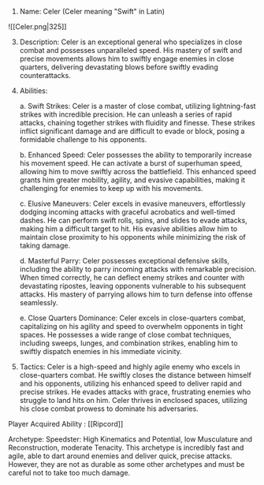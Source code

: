 
1. Name: Celer (Celer meaning "Swift" in Latin)

![[Celer.png|325]]

3. Description: Celer is an exceptional general who specializes in close combat and possesses unparalleled speed. His mastery of swift and precise movements allows him to swiftly engage enemies in close quarters, delivering devastating blows before swiftly evading counterattacks.

4. Abilities:

   a. Swift Strikes: Celer is a master of close combat, utilizing lightning-fast strikes with incredible precision. He can unleash a series of rapid attacks, chaining together strikes with fluidity and finesse. These strikes inflict significant damage and are difficult to evade or block, posing a formidable challenge to his opponents.

   b. Enhanced Speed: Celer possesses the ability to temporarily increase his movement speed. He can activate a burst of superhuman speed, allowing him to move swiftly across the battlefield. This enhanced speed grants him greater mobility, agility, and evasive capabilities, making it challenging for enemies to keep up with his movements.

   c. Elusive Maneuvers: Celer excels in evasive maneuvers, effortlessly dodging incoming attacks with graceful acrobatics and well-timed dashes. He can perform swift rolls, spins, and slides to evade attacks, making him a difficult target to hit. His evasive abilities allow him to maintain close proximity to his opponents while minimizing the risk of taking damage.

   d. Masterful Parry: Celer possesses exceptional defensive skills, including the ability to parry incoming attacks with remarkable precision. When timed correctly, he can deflect enemy strikes and counter with devastating ripostes, leaving opponents vulnerable to his subsequent attacks. His mastery of parrying allows him to turn defense into offense seamlessly.

   e. Close Quarters Dominance: Celer excels in close-quarters combat, capitalizing on his agility and speed to overwhelm opponents in tight spaces. He possesses a wide range of close combat techniques, including sweeps, lunges, and combination strikes, enabling him to swiftly dispatch enemies in his immediate vicinity.

4. Tactics: Celer is a high-speed and highly agile enemy who excels in close-quarters combat. He swiftly closes the distance between himself and his opponents, utilizing his enhanced speed to deliver rapid and precise strikes. He evades attacks with grace, frustrating enemies who struggle to land hits on him. Celer thrives in enclosed spaces, utilizing his close combat prowess to dominate his adversaries.

Player Acquired Ability : [[Ripcord]]

Archetype: Speedster: High Kinematics and Potential, low Musculature and Reconstruction, moderate Tenacity. This archetype is incredibly fast and agile, able to dart around enemies and deliver quick, precise attacks. However, they are not as durable as some other archetypes and must be careful not to take too much damage. 